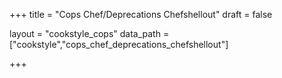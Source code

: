 +++
title = "Cops Chef/Deprecations Chefshellout"
draft = false

layout = "cookstyle_cops"
data_path = ["cookstyle","cops_chef_deprecations_chefshellout"]

+++

<!-- The content of this page is automatically generated from the
cops_chef_deprecations_chefshellout.yml file in github.com/chef/cookstyle/docs-chef-io/data/cookstyle. -->
